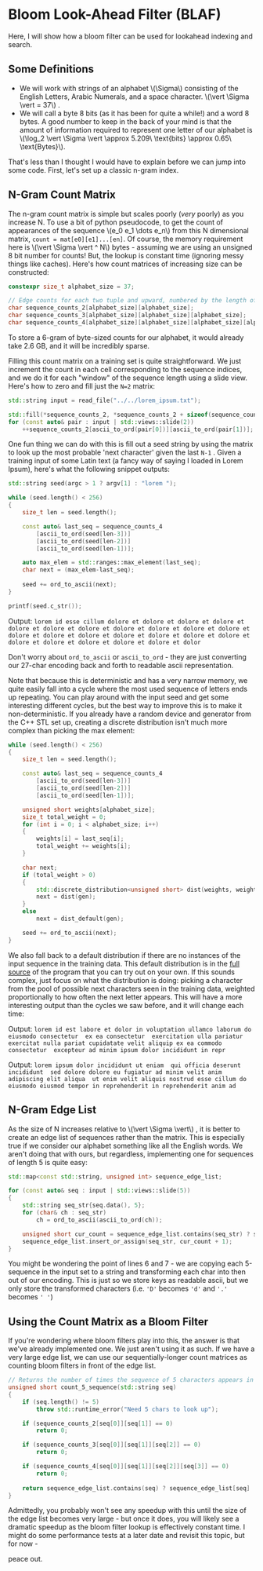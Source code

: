 # Bloom Look-Ahead Filter (BLAF)

Here, I will show how a bloom filter can be used for lookahead indexing and search.

## Some Definitions

- We will work with strings of an alphabet \\\(\Sigma\\\) consisting of the English Letters, Arabic Numerals, and a space character. \\\(\vert \Sigma \vert = 37\\\) .
- We will call a byte 8 bits (as it has been for quite a while!) and a word 8 bytes. A good number to keep in the back of your mind is that the amount of information required to represent one letter of our alphabet is \\\(\log_2 \vert \Sigma \vert \approx 5.209\ \text{bits} \approx 0.65\ \text{Bytes}\\\).

That's less than I thought I would have to explain before we can jump into some code. First, let's set up a classic n-gram index.

## N-Gram Count Matrix

The n-gram count matrix is simple but scales poorly (*very* poorly) as you increase N. To use a bit of python pseudocode, to get the count of appearances of the sequence \\\(e_0 e_1 \dots e_n\\\) from this N dimensional matrix, `count = mat[e0][e1]...[en]`. Of course, the memory requirement here is \\\(\vert  \Sigma \vert ^ N\\\) bytes - assuming we are using an unsigned 8 bit number for counts! But, the lookup is constant time (ignoring messy things like caches). Here's how count matrices of increasing size can be constructed:

```c++
constexpr size_t alphabet_size = 37;

// Edge counts for each two tuple and upward, numbered by the length of the sequence
char sequence_counts_2[alphabet_size][alphabet_size];                                   // 1,369 B
char sequence_counts_3[alphabet_size][alphabet_size][alphabet_size];                    // 50,653 B
char sequence_counts_4[alphabet_size][alphabet_size][alphabet_size][alphabet_size];     // 1,874,161 B -- see where this is going?
```

To store a 6-gram of byte-sized counts for our alphabet, it would already take 2.6 GB, and it will be incredibly sparse.

Filling this count matrix on a training set is quite straightforward. We just increment the count in each cell corresponding to the sequence indices, and we do it for each "window" of the sequence length using a slide view. Here's how to zero and fill just the `N=2` matrix:

```c++
std::string input = read_file("../../lorem_ipsum.txt");

std::fill(*sequence_counts_2, *sequence_counts_2 + sizeof(sequence_counts_2), 0);
for (const auto& pair : input | std::views::slide(2))
    ++sequence_counts_2[ascii_to_ord(pair[0])][ascii_to_ord(pair[1])];
```

One fun thing we can do with this is fill out a seed string by using the matrix to look up the most probable 'next character' given the last `N-1` . Given a training input of some Latin text (a fancy way of saying I loaded in Lorem Ipsum), here's what the following snippet outputs:

```c++
std::string seed(argc > 1 ? argv[1] : "lorem ");

while (seed.length() < 256)
{
    size_t len = seed.length();

    const auto& last_seq = sequence_counts_4
        [ascii_to_ord(seed[len-3])]
        [ascii_to_ord(seed[len-2])]
        [ascii_to_ord(seed[len-1])];

    auto max_elem = std::ranges::max_element(last_seq);
    char next = (max_elem-last_seq);
    
    seed += ord_to_ascii(next);
}

printf(seed.c_str());
```

Output: `lorem id esse cillum dolore et dolore et dolore et dolore et dolore et dolore et dolore et dolore et dolore et dolore et dolore et dolore et dolore et dolore et dolore et dolore et dolore et dolore et dolore et dolore et dolore et dolore et dolore et dolor`

Don't worry about `ord_to_ascii` or `ascii_to_ord` - they are just converting our 27-char encoding back and forth to readable ascii representation.

Note that because this is deterministic and has a very narrow memory, we quite easily fall into a cycle where the most used sequence of letters ends up repeating. You can play around with the input seed and get some interesting different cycles, but the best way to improve this is to make it non-deterministic. If you already have a random device and generator from the C++ STL set up, creating a discrete distribution isn't much more complex than picking the max element:

```c++
while (seed.length() < 256)
{
    size_t len = seed.length();

    const auto& last_seq = sequence_counts_4
        [ascii_to_ord(seed[len-3])]
        [ascii_to_ord(seed[len-2])]
        [ascii_to_ord(seed[len-1])];

    unsigned short weights[alphabet_size];
    size_t total_weight = 0;
    for (int i = 0; i < alphabet_size; i++)
    {
        weights[i] = last_seq[i];
        total_weight += weights[i];
    }

    char next;
    if (total_weight > 0)
    {
        std::discrete_distribution<unsigned short> dist(weights, weights+alphabet_size);
        next = dist(gen);
    }
    else 
        next = dist_default(gen);

    seed += ord_to_ascii(next);
}
```

We also fall back to a default distribution if there are no instances of the input sequence in the training data. This default distribution is in the [full source](articles/2025.06.08_bloom/main.cpp) of the program that you can try out on your own. If this sounds complex, just focus on what the distribution is doing: picking a character from the pool of possible next characters seen in the training data, weighted proportionally to how often the next letter appears. This will have a more interesting output than the cycles we saw before, and it will change each time:

Output: `lorem id est labore et dolor in voluptation ullamco laborum do eiusmodo consectetur  ex ea consectetur  exercitation ulla pariatur  exercitat nulla pariat cupidatate velit aliquip ex ea commodo consectetur  excepteur ad minim ipsum dolor incididunt in repr`

Output: `lorem ipsum dolor incididunt ut eniam  qui officia deserunt incididunt  sed dolore dolore eu fugiatur ad minim velit anim adipiscing elit aliqua  ut enim velit aliquis nostrud esse cillum do eiusmodo eiusmod tempor in reprehenderit in reprehenderit anim ad`

## N-Gram Edge List

As the size of N increases relative to \\\(\vert \Sigma \vert\\\) , it is better to create an edge list of sequences rather than the matrix. This is especially true if we consider our alphabet something like all the English words. We aren't doing that with ours, but regardless, implementing one for sequences of length 5 is quite easy:

```c++
std::map<const std::string, unsigned int> sequence_edge_list;

for (const auto& seq : input | std::views::slide(5))
{
    std::string seq_str{seq.data(), 5};
    for (char& ch : seq_str)
        ch = ord_to_ascii(ascii_to_ord(ch));

    unsigned short cur_count = sequence_edge_list.contains(seq_str) ? sequence_edge_list[seq_str] : 0;
    sequence_edge_list.insert_or_assign(seq_str, cur_count + 1);
}
```

You might be wondering the point of lines 6 and 7 - we are copying each 5-sequence in the input set to a string and transforming each char into then out of our encoding. This is just so we store keys as readable ascii, but we only store the transformed characters (i.e. `'D'` becomes `'d'` and `'.'` becomes `' '`)

## Using the Count Matrix as a Bloom Filter

If you're wondering where bloom filters play into this, the answer is that we've already implemented one. We just aren't using it as such. If we have a very large edge list, we can use our sequentially-longer count matrices as  counting bloom filters in front of the edge list.

```c++
// Returns the number of times the sequence of 5 characters appears in the training set
unsigned short count_5_sequence(std::string seq)
{
    if (seq.length() != 5)
        throw std::runtime_error("Need 5 chars to look up");

    if (sequence_counts_2[seq[0]][seq[1]] == 0)
        return 0;

    if (sequence_counts_3[seq[0]][seq[1]][seq[2]] == 0)
        return 0;

    if (sequence_counts_4[seq[0]][seq[1]][seq[2]][seq[3]] == 0)
        return 0;
    
    return sequence_edge_list.contains(seq) ? sequence_edge_list[seq] : 0
}
```

Admittedly, you probably won't see any speedup with this until the size of the edge list becomes very large - but once it does, you will likely see a dramatic speedup as the bloom filter lookup is effectively constant time. I might do some performance tests at a later date and revisit this topic, but for now -

peace out.
